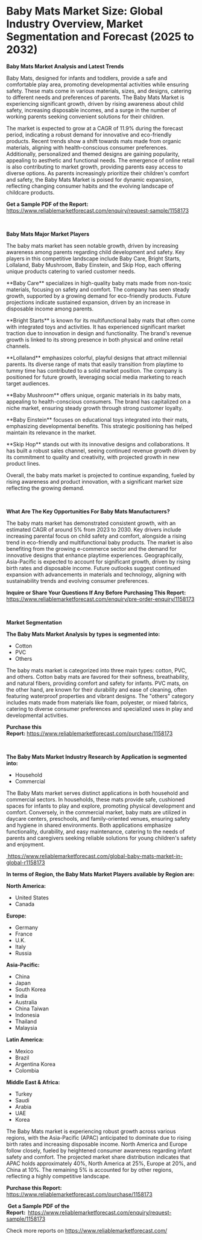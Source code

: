 <p><h1>Baby Mats Market Size: Global Industry Overview, Market Segmentation and Forecast (2025 to 2032)</h1></p><p><strong>Baby Mats Market Analysis and Latest Trends</strong></p>
<p><p>Baby Mats, designed for infants and toddlers, provide a safe and comfortable play area, promoting developmental activities while ensuring safety. These mats come in various materials, sizes, and designs, catering to different needs and preferences of parents. The Baby Mats Market is experiencing significant growth, driven by rising awareness about child safety, increasing disposable incomes, and a surge in the number of working parents seeking convenient solutions for their children. </p><p>The market is expected to grow at a CAGR of 11.9% during the forecast period, indicating a robust demand for innovative and eco-friendly products. Recent trends show a shift towards mats made from organic materials, aligning with health-conscious consumer preferences. Additionally, personalized and themed designs are gaining popularity, appealing to aesthetic and functional needs. The emergence of online retail is also contributing to market growth, providing parents easy access to diverse options. As parents increasingly prioritize their children's comfort and safety, the Baby Mats Market is poised for dynamic expansion, reflecting changing consumer habits and the evolving landscape of childcare products.</p></p>
<p><strong>Get a Sample PDF of the Report:&nbsp;</strong> <a href="https://www.reliablemarketforecast.com/enquiry/request-sample/1158173?utm_campaign=2219&utm_medium=2&utm_source=Github&utm_content=ia&utm_term=09022025&utm_id=baby-mats">https://www.reliablemarketforecast.com/enquiry/request-sample/1158173</a></p>
<p>&nbsp;</p>
<p><strong>Baby Mats Major Market Players</strong></p>
<p><p>The baby mats market has seen notable growth, driven by increasing awareness among parents regarding child development and safety. Key players in this competitive landscape include Baby Care, Bright Starts, Lollaland, Baby Mushroom, Baby Einstein, and Skip Hop, each offering unique products catering to varied customer needs.</p><p>**Baby Care** specializes in high-quality baby mats made from non-toxic materials, focusing on safety and comfort. The company has seen steady growth, supported by a growing demand for eco-friendly products. Future projections indicate sustained expansion, driven by an increase in disposable income among parents.</p><p>**Bright Starts** is known for its multifunctional baby mats that often come with integrated toys and activities. It has experienced significant market traction due to innovation in design and functionality. The brand's revenue growth is linked to its strong presence in both physical and online retail channels.</p><p>**Lollaland** emphasizes colorful, playful designs that attract millennial parents. Its diverse range of mats that easily transition from playtime to tummy time has contributed to a solid market position. The company is positioned for future growth, leveraging social media marketing to reach target audiences.</p><p>**Baby Mushroom** offers unique, organic materials in its baby mats, appealing to health-conscious consumers. The brand has capitalized on a niche market, ensuring steady growth through strong customer loyalty.</p><p>**Baby Einstein** focuses on educational toys integrated into their mats, emphasizing developmental benefits. This strategic positioning has helped maintain its relevance in the market.</p><p>**Skip Hop** stands out with its innovative designs and collaborations. It has built a robust sales channel, seeing continued revenue growth driven by its commitment to quality and creativity, with projected growth in new product lines.</p><p>Overall, the baby mats market is projected to continue expanding, fueled by rising awareness and product innovation, with a significant market size reflecting the growing demand.</p></p>
<p>&nbsp;</p>
<p><strong>What Are The Key Opportunities For Baby Mats Manufacturers?</strong></p>
<p><p>The baby mats market has demonstrated consistent growth, with an estimated CAGR of around 5% from 2023 to 2030. Key drivers include increasing parental focus on child safety and comfort, alongside a rising trend in eco-friendly and multifunctional baby products. The market is also benefiting from the growing e-commerce sector and the demand for innovative designs that enhance playtime experiences. Geographically, Asia-Pacific is expected to account for significant growth, driven by rising birth rates and disposable income. Future outlooks suggest continued expansion with advancements in materials and technology, aligning with sustainability trends and evolving consumer preferences.</p></p>
<p><strong>Inquire or Share Your Questions If Any Before Purchasing This Report:</strong> <a href="https://www.reliablemarketforecast.com/enquiry/pre-order-enquiry/1158173?utm_campaign=2219&utm_medium=2&utm_source=Github&utm_content=ia&utm_term=09022025&utm_id=baby-mats">https://www.reliablemarketforecast.com/enquiry/pre-order-enquiry/1158173</a></p>
<p>&nbsp;</p>
<p><strong>Market Segmentation</strong></p>
<p><strong>The Baby Mats Market Analysis by types is segmented into:</strong></p>
<p><ul><li>Cotton</li><li>PVC</li><li>Others</li></ul></p>
<p><p>The baby mats market is categorized into three main types: cotton, PVC, and others. Cotton baby mats are favored for their softness, breathability, and natural fibers, providing comfort and safety for infants. PVC mats, on the other hand, are known for their durability and ease of cleaning, often featuring waterproof properties and vibrant designs. The "others" category includes mats made from materials like foam, polyester, or mixed fabrics, catering to diverse consumer preferences and specialized uses in play and developmental activities.</p></p>
<p><strong>Purchase this Report:&nbsp;</strong><a href="https://www.reliablemarketforecast.com/purchase/1158173?utm_campaign=2219&utm_medium=2&utm_source=Github&utm_content=ia&utm_term=09022025&utm_id=baby-mats">https://www.reliablemarketforecast.com/purchase/1158173</a></p>
<p>&nbsp;</p>
<p><strong>The Baby Mats Market Industry Research by Application is segmented into:</strong></p>
<p><ul><li>Household</li><li>Commercial</li></ul></p>
<p><p>The Baby Mats market serves distinct applications in both household and commercial sectors. In households, these mats provide safe, cushioned spaces for infants to play and explore, promoting physical development and comfort. Conversely, in the commercial market, baby mats are utilized in daycare centers, preschools, and family-oriented venues, ensuring safety and hygiene in shared environments. Both applications emphasize functionality, durability, and easy maintenance, catering to the needs of parents and caregivers seeking reliable solutions for young children's safety and enjoyment.</p></p>
<p><a href="https://www.reliablemarketforecast.com/global-baby-mats-market-in-global-r1158173?utm_campaign=2219&utm_medium=2&utm_source=Github&utm_content=ia&utm_term=09022025&utm_id=baby-mats">&nbsp;https://www.reliablemarketforecast.com/global-baby-mats-market-in-global-r1158173</a></p>
<p><strong>In terms of Region, the Baby Mats Market Players available by Region are:</strong></p>
<p>
    <p> <strong> North America: </strong>
        <ul>
            <li>United States</li>
            <li>Canada</li>
        </ul>
        </p> 
    <p> <strong> Europe: </strong>
        <ul>
            <li>Germany</li>
            <li>France</li>
            <li>U.K.</li>
            <li>Italy</li>
            <li>Russia</li>
        </ul>
        </p> 
    <p> <strong> Asia-Pacific: </strong>
        <ul>
            <li>China</li>
            <li>Japan</li>
            <li>South Korea</li>
            <li>India</li>
            <li>Australia</li>
            <li>China Taiwan</li>
            <li>Indonesia</li>
            <li>Thailand</li>
            <li>Malaysia</li>
        </ul>
        </p> 
    <p> <strong> Latin America: </strong>
        <ul>
            <li>Mexico</li>
            <li>Brazil</li>
            <li>Argentina Korea</li>
            <li>Colombia</li>
        </ul>
        </p> 
    <p> <strong> Middle East & Africa: </strong>
        <ul>
            <li>Turkey</li>
            <li>Saudi</li>
            <li>Arabia</li>
            <li>UAE</li>
            <li>Korea</li>
        </ul>
    </p>
    </p>
<p><p>The Baby Mats market is experiencing robust growth across various regions, with the Asia-Pacific (APAC) anticipated to dominate due to rising birth rates and increasing disposable income. North America and Europe follow closely, fueled by heightened consumer awareness regarding infant safety and comfort. The projected market share distribution indicates that APAC holds approximately 40%, North America at 25%, Europe at 20%, and China at 10%. The remaining 5% is accounted for by other regions, reflecting a highly competitive landscape.</p></p>
<p><strong>Purchase this Report: </strong><a href="https://www.reliablemarketforecast.com/purchase/1158173?utm_campaign=2219&utm_medium=2&utm_source=Github&utm_content=ia&utm_term=09022025&utm_id=baby-mats">https://www.reliablemarketforecast.com/purchase/1158173</a></p>
<p>&nbsp;<strong>Get a Sample PDF of the Report:&nbsp;&nbsp;</strong><a href="https://www.reliablemarketforecast.com/enquiry/request-sample/1158173?utm_campaign=2219&utm_medium=2&utm_source=Github&utm_content=ia&utm_term=09022025&utm_id=baby-mats">https://www.reliablemarketforecast.com/enquiry/request-sample/1158173</a></p>
<p><strong></strong></p>
<p>Check more reports on <a href="https://www.reliablemarketforecast.com/?utm_campaign=2219&utm_medium=2&utm_source=Github&utm_content=ia&utm_term=09022025&utm_id=baby-mats">https://www.reliablemarketforecast.com/</a></p>